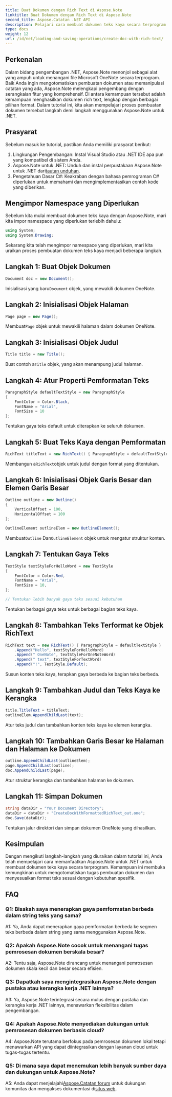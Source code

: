 ```yaml
---
title: Buat Dokumen dengan Rich Text di Aspose.Note
linktitle: Buat Dokumen dengan Rich Text di Aspose.Note
second_title: Aspose.Catatan .NET API
description: Pelajari cara membuat dokumen teks kaya secara terprogram menggunakan Aspose.Note untuk .NET. Panduan langkah demi langkah dengan contoh kode.
type: docs
weight: 12
url: /id/net/loading-and-saving-operations/create-doc-with-rich-text/
---
```

## Perkenalan

Dalam bidang pengembangan .NET, Aspose.Note menonjol sebagai alat yang ampuh untuk menangani file Microsoft OneNote secara terprogram. Baik Anda ingin mengotomatiskan pembuatan dokumen atau memanipulasi catatan yang ada, Aspose.Note melengkapi pengembang dengan serangkaian fitur yang komprehensif. Di antara kemampuan tersebut adalah kemampuan menghasilkan dokumen rich text, lengkap dengan berbagai pilihan format. Dalam tutorial ini, kita akan mempelajari proses pembuatan dokumen tersebut langkah demi langkah menggunakan Aspose.Note untuk .NET.

## Prasyarat

Sebelum masuk ke tutorial, pastikan Anda memiliki prasyarat berikut:

1. Lingkungan Pengembangan: Instal Visual Studio atau .NET IDE apa pun yang kompatibel di sistem Anda.
2.  Aspose.Note untuk .NET: Unduh dan instal perpustakaan Aspose.Note untuk .NET dari[tautan unduhan](https://releases.aspose.com/note/net/).
3. Pengetahuan Dasar C#: Keakraban dengan bahasa pemrograman C# diperlukan untuk memahami dan mengimplementasikan contoh kode yang diberikan.

## Mengimpor Namespace yang Diperlukan

Sebelum kita mulai membuat dokumen teks kaya dengan Aspose.Note, mari kita impor namespace yang diperlukan terlebih dahulu:

```csharp
using System;
using System.Drawing;
```

Sekarang kita telah mengimpor namespace yang diperlukan, mari kita uraikan proses pembuatan dokumen teks kaya menjadi beberapa langkah.

## Langkah 1: Buat Objek Dokumen

```csharp
Document doc = new Document();
```

 Inisialisasi yang baru`Document` objek, yang mewakili dokumen OneNote.

## Langkah 2: Inisialisasi Objek Halaman

```csharp
Page page = new Page();
```

 Membuat`Page` objek untuk mewakili halaman dalam dokumen OneNote.

## Langkah 3: Inisialisasi Objek Judul

```csharp
Title title = new Title();
```

 Buat contoh a`Title` objek, yang akan menampung judul halaman.

## Langkah 4: Atur Properti Pemformatan Teks

```csharp
ParagraphStyle defaultTextStyle = new ParagraphStyle
{
    FontColor = Color.Black,
    FontName = "Arial",
    FontSize = 10
};
```

Tentukan gaya teks default untuk diterapkan ke seluruh dokumen.

## Langkah 5: Buat Teks Kaya dengan Pemformatan

```csharp
RichText titleText = new RichText() { ParagraphStyle = defaultTextStyle }.Append("Title!");
```

 Membangun a`RichText`objek untuk judul dengan format yang ditentukan.

## Langkah 6: Inisialisasi Objek Garis Besar dan Elemen Garis Besar

```csharp
Outline outline = new Outline()
{
    VerticalOffset = 100,
    HorizontalOffset = 100
};

OutlineElement outlineElem = new OutlineElement();
```

 Membuat`Outline` Dan`OutlineElement` objek untuk mengatur struktur konten.

## Langkah 7: Tentukan Gaya Teks

```csharp
TextStyle textStyleForHelloWord = new TextStyle
{
    FontColor = Color.Red,
    FontName = "Arial",
    FontSize = 10,
};

// Tentukan lebih banyak gaya teks sesuai kebutuhan
```

Tentukan berbagai gaya teks untuk berbagai bagian teks kaya.

## Langkah 8: Tambahkan Teks Terformat ke Objek RichText

```csharp
RichText text = new RichText() { ParagraphStyle = defaultTextStyle }
    .Append("Hello", textStyleForHelloWord)
    .Append(" OneNote", textStyleForOneNoteWord)
    .Append(" text", textStyleForTextWord)
    .Append("!", TextStyle.Default);
```

Susun konten teks kaya, terapkan gaya berbeda ke bagian teks berbeda.

## Langkah 9: Tambahkan Judul dan Teks Kaya ke Kerangka

```csharp
title.TitleText = titleText;
outlineElem.AppendChildLast(text);
```

Atur teks judul dan tambahkan konten teks kaya ke elemen kerangka.

## Langkah 10: Tambahkan Garis Besar ke Halaman dan Halaman ke Dokumen

```csharp
outline.AppendChildLast(outlineElem);
page.AppendChildLast(outline);
doc.AppendChildLast(page);
```

Atur struktur kerangka dan tambahkan halaman ke dokumen.

## Langkah 11: Simpan Dokumen

```csharp
string dataDir = "Your Document Directory";
dataDir = dataDir + "CreateDocWithFormattedRichText_out.one";
doc.Save(dataDir);
```

Tentukan jalur direktori dan simpan dokumen OneNote yang dihasilkan.

## Kesimpulan

Dengan mengikuti langkah-langkah yang diuraikan dalam tutorial ini, Anda telah mempelajari cara memanfaatkan Aspose.Note untuk .NET untuk membuat dokumen teks kaya secara terprogram. Kemampuan ini membuka kemungkinan untuk mengotomatiskan tugas pembuatan dokumen dan menyesuaikan format teks sesuai dengan kebutuhan spesifik.

## FAQ

### Q1: Bisakah saya menerapkan gaya pemformatan berbeda dalam string teks yang sama?

A1: Ya, Anda dapat menerapkan gaya pemformatan berbeda ke segmen teks berbeda dalam string yang sama menggunakan Aspose.Note.

### Q2: Apakah Aspose.Note cocok untuk menangani tugas pemrosesan dokumen berskala besar?

A2: Tentu saja, Aspose.Note dirancang untuk menangani pemrosesan dokumen skala kecil dan besar secara efisien.

### Q3: Dapatkah saya mengintegrasikan Aspose.Note dengan pustaka atau kerangka kerja .NET lainnya?

A3: Ya, Aspose.Note terintegrasi secara mulus dengan pustaka dan kerangka kerja .NET lainnya, menawarkan fleksibilitas dalam pengembangan.

### Q4: Apakah Aspose.Note menyediakan dukungan untuk pemrosesan dokumen berbasis cloud?

A4: Aspose.Note terutama berfokus pada pemrosesan dokumen lokal tetapi menawarkan API yang dapat diintegrasikan dengan layanan cloud untuk tugas-tugas tertentu.

### Q5: Di mana saya dapat menemukan lebih banyak sumber daya dan dukungan untuk Aspose.Note?

 A5: Anda dapat menjelajahi[Aspose.Catatan forum](https://forum.aspose.com/c/note/28) untuk dukungan komunitas dan mengakses dokumentasi di[situs web](https://reference.aspose.com/note/net/).